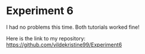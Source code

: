 # Experiment 6

I had no problems this time. Both tutorials worked fine!

Here is the link to my repository: https://github.com/vildekristine99/Experiment6
